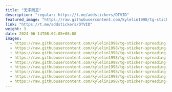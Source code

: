 ```yaml
---
title: "无字而意"
description: "regular: https://t.me/addstickers/DTVID"
featured_image: "https://raw.githubusercontent.com/kylelin1998/tg-sticker-spreading-worldwide-images/main/img/dcb121bd-559d-4118-b9b2-1bc581b34dad.jpg"
link: "https://t.me/addstickers/DTVID"
weight: 3
date: 2024-06-14T08:02:05+08:00
images:
  - https://raw.githubusercontent.com/kylelin1998/tg-sticker-spreading-worldwide-images/main/img/dcb121bd-559d-4118-b9b2-1bc581b34dad.jpg
  - https://raw.githubusercontent.com/kylelin1998/tg-sticker-spreading-worldwide-images/main/img/91624037-b19d-4bdf-b98c-53e1ea5a6cf7.jpg
  - https://raw.githubusercontent.com/kylelin1998/tg-sticker-spreading-worldwide-images/main/img/cd36ce49-b1f1-4aaa-a12e-67dbcc799b22.jpg
  - https://raw.githubusercontent.com/kylelin1998/tg-sticker-spreading-worldwide-images/main/img/9b676a19-7ae3-4aac-8f0f-e0b74ca3633a.jpg
  - https://raw.githubusercontent.com/kylelin1998/tg-sticker-spreading-worldwide-images/main/img/e92c8e0c-a766-496e-ae95-a8ea04d36860.jpg
  - https://raw.githubusercontent.com/kylelin1998/tg-sticker-spreading-worldwide-images/main/img/dff6125f-c38e-4314-b600-625f57bc724a.jpg
  - https://raw.githubusercontent.com/kylelin1998/tg-sticker-spreading-worldwide-images/main/img/b3818c63-d0bd-4576-8943-7395a90262f0.jpg
  - https://raw.githubusercontent.com/kylelin1998/tg-sticker-spreading-worldwide-images/main/img/a5934071-0271-4a97-8600-8e2cb95f0207.jpg
  - https://raw.githubusercontent.com/kylelin1998/tg-sticker-spreading-worldwide-images/main/img/614ad443-acf3-4595-8228-ad6e6a84f0fc.jpg
---
```

